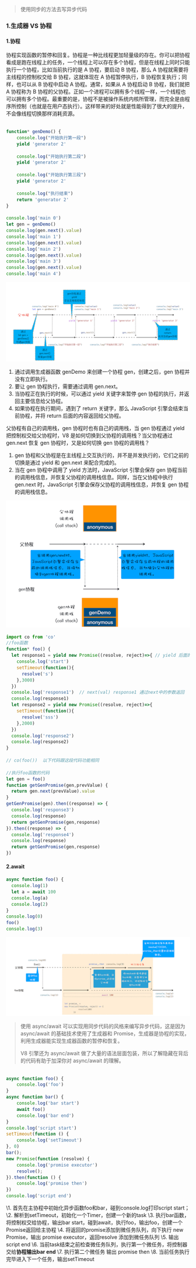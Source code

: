 > 使用同步的方法去写异步代码

### 1.生成器 VS 协程

#### 1.协程

协程实现函数的暂停和回复。协程是一种比线程更加轻量级的存在。你可以把协程看成是跑在线程上的任务，一个线程上可以存在多个协程，但是在线程上同时只能执行一个协程，比如当前执行的是 A 协程，要启动 B 协程，那么 A 协程就需要将主线程的控制权交给 B 协程，这就体现在 A 协程暂停执行，B 协程恢复执行；同样，也可以从 B 协程中启动 A 协程。通常，如果从 A 协程启动 B 协程，我们就把 A 协程称为 B 协程的父协程。正如一个进程可以拥有多个线程一样，一个线程也可以拥有多个协程。最重要的是，协程不是被操作系统内核所管理，而完全是由程序所控制（也就是在用户态执行）。这样带来的好处就是性能得到了很大的提升，不会像线程切换那样消耗资源。

```javascript

function* genDemo() {
    console.log("开始执行第一段")
    yield 'generator 2'

    console.log("开始执行第二段")
    yield 'generator 2'

    console.log("开始执行第三段")
    yield 'generator 2'

    console.log("执行结束")
    return 'generator 2'
}

console.log('main 0')
let gen = genDemo()
console.log(gen.next().value)
console.log('main 1')
console.log(gen.next().value)
console.log('main 2')
console.log(gen.next().value)
console.log('main 3')
console.log(gen.next().value)
console.log('main 4')
```



![image-20201223135312977](../../../image/image-20201223135312977.png)

1. 通过调用生成器函数 genDemo 来创建一个协程 gen，创建之后，gen 协程并没有立即执行。
2. 要让 gen 协程执行，需要通过调用 gen.next。
3. 当协程正在执行的时候，可以通过 yield 关键字来暂停 gen 协程的执行，并返回主要信息给父协程。
4. 如果协程在执行期间，遇到了 return 关键字，那么 JavaScript 引擎会结束当前协程，并将 return 后面的内容返回给父协程。

父协程有自己的调用栈，gen 协程时也有自己的调用栈，当 gen 协程通过 yield 把控制权交给父协程时，V8 是如何切换到父协程的调用栈？当父协程通过 gen.next 恢复 gen 协程时，又是如何切换 gen 协程的调用栈？

1. gen 协程和父协程是在主线程上交互执行的，并不是并发执行的，它们之前的切换是通过 yield 和 gen.next 来配合完成的。
2. 当在 gen 协程中调用了 yield 方法时，JavaScript 引擎会保存 gen 协程当前的调用栈信息，并恢复父协程的调用栈信息。同样，当在父协程中执行 gen.next 时，JavaScript 引擎会保存父协程的调用栈信息，并恢复 gen 协程的调用栈信息。

<img src="../../../image/image-20201223140420858.png" alt="image-20201223140420858" style="zoom:50%;" />



```javascript
import co from 'co'
//foo函数
function* foo() {
  let response1 = yield new Promise((resolve, reject)=>{ // yield 后面的值 赋值 通过next().value 
    console.log('start')
    setTimeout(function(){
      resolve('s')
    },3000)
  })
  console.log('response1')  // next(val) response1 通过next中的参数返回
  console.log(response1)  
  let response2 = yield new Promise((resolve, reject)=>{
    setTimeout(function(){
      resolve('sss')
    },2000)
  })
  console.log('response2')
  console.log(response2)
}

// co(foo())  以下代码跟这段代码功能相同

//执行foo函数的代码
let gen = foo()
function getGenPromise(gen,prevValue) {
  return gen.next(prevValue).value
}
getGenPromise(gen).then((response) => {
  console.log('response3')
  console.log(response)
  return getGenPromise(gen,response)
}).then((response) => {
  console.log('response4')
  console.log(response)
  return getGenPromise(gen,response)
})
```

#### 2.await

```javascript
async function foo() {
  console.log(1)
  let a = await 100
  console.log(a)
  console.log(2)
}
console.log(0)
foo()
console.log(3)
```

![image-20201223173216907](../../../image/image-20201223173216907.png)

> 使用 async/await 可以实现用同步代码的风格来编写异步代码，这是因为 async/await 的基础技术使用了生成器和 Promise，生成器是协程的实现，利用生成器能实现生成器函数的暂停和恢复。
>
> V8 引擎还为 async/await 做了大量的语法层面包装，所以了解隐藏在背后的代码有助于加深你对 async/await 的理解。

```javascript

async function foo() {
    console.log('foo')
}
async function bar() {
    console.log('bar start')
    await foo()
    console.log('bar end')
}
console.log('script start')
setTimeout(function () {
    console.log('setTimeout')
}, 0)
bar();
new Promise(function (resolve) {
    console.log('promise executor')
    resolve();
}).then(function () {
    console.log('promise then')
})
console.log('script end')
```

\1. 首先在主协程中初始化异步函数foo和bar，碰到console.log打印script start；
\2. 解析到setTimeout，初始化一个Timer，创建一个新的task
\3. 执行bar函数，将控制权交给协程，输出bar start，碰到await，执行foo，输出foo，创建一个 Promise返回给主协程
\4. 将返回的promise添加到微任务队列，向下执行 new Promise，输出 promise executor，返回resolve 添加到微任务队列
\5. 输出script end
\6. 当前task结束之前检查微任务队列，执行第一个微任务，将控制器交给**协程输出bar end**
\7. 执行第二个微任务 输出 promise then
\8. 当前任务执行完毕进入下一个任务，输出setTimeout